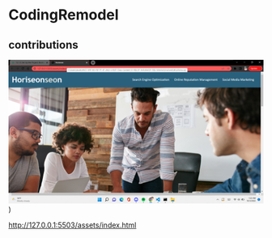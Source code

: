 
# CodingRemodel



## contributions 
![Alt text](/assets/images/Screenshot%20(217).png))

http://127.0.0.1:5503/assets/index.html


